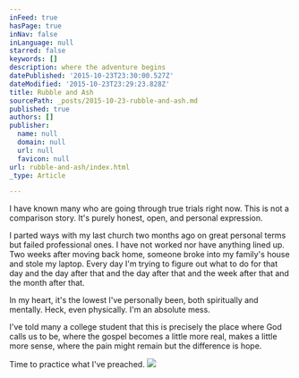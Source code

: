 ```yaml
---
inFeed: true
hasPage: true
inNav: false
inLanguage: null
starred: false
keywords: []
description: where the adventure begins
datePublished: '2015-10-23T23:30:00.527Z'
dateModified: '2015-10-23T23:29:23.828Z'
title: Rubble and Ash
sourcePath: _posts/2015-10-23-rubble-and-ash.md
published: true
authors: []
publisher:
  name: null
  domain: null
  url: null
  favicon: null
url: rubble-and-ash/index.html
_type: Article

---
```

I have known many who are going through true trials right now. This is not a comparison story. It's purely honest, open, and personal expression.

I parted ways with my last church two months ago on great personal terms but failed professional ones. I have not worked nor have anything lined up. Two weeks after moving back home, someone broke into my family's house and stole my laptop. Every day I'm trying to figure out what to do for that day and the day after that and the day after that and the week after that and the month after that. 

In my heart, it's the lowest I've personally been, both spiritually and mentally. Heck, even physically. I'm an absolute mess.

I've told many a college student that this is precisely the place where God calls us to be, where the gospel becomes a little more real, makes a little more sense, where the pain might remain but the difference is hope.

Time to practice what I've preached.
![](https://the-grid-user-content.s3-us-west-2.amazonaws.com/46e314a7-81e8-4426-826d-c15228df7f6c.jpg)